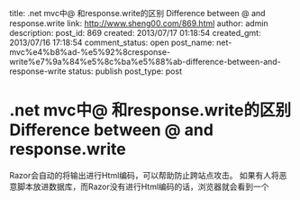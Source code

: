 title: .net mvc中@ 和response.write的区别 Difference between @ and response.write
link: http://www.sheng00.com/869.html
author: admin
description: 
post_id: 869
created: 2013/07/17 01:18:54
created_gmt: 2013/07/16 17:18:54
comment_status: open
post_name: net-mvc%e4%b8%ad-%e5%92%8cresponse-write%e7%9a%84%e5%8c%ba%e5%88%ab-difference-between-and-response-write
status: publish
post_type: post

# .net mvc中@ 和response.write的区别 Difference between @ and response.write

Razor会自动的将输出进行Html编码，可以帮助防止跨站点攻击。 如果有人将恶意脚本放进数据库，而Razor没有进行Html编码的话，浏览器就会看到一个<script>标签和可执行的JavaScript。